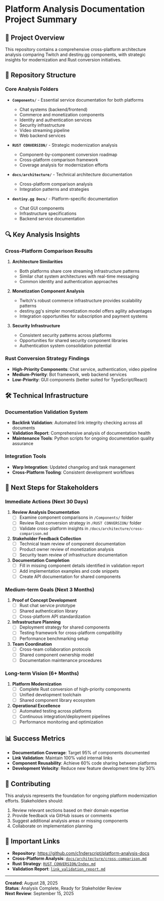 # Platform Analysis Documentation Project Summary

## 🎯 Project Overview

This repository contains a comprehensive cross-platform architecture analysis comparing Twitch and destiny.gg components, with strategic insights for modernization and Rust conversion initiatives.

## 📁 Repository Structure

### Core Analysis Folders

- **`Components/`** - Essential service documentation for both platforms
  - Chat systems (backend/frontend)
  - Commerce and monetization components  
  - Identity and authentication services
  - Security infrastructure
  - Video streaming pipeline
  - Web backend services

- **`RUST CONVERSION/`** - Strategic modernization analysis
  - Component-by-component conversion roadmap
  - Cross-platform comparison framework
  - Coverage analysis for modernization efforts

- **`docs/architecture/`** - Technical architecture documentation
  - Cross-platform comparison analysis
  - Integration patterns and strategies

- **`destiny.gg Docs/`** - Platform-specific documentation
  - Chat GUI components
  - Infrastructure specifications
  - Backend service documentation

## 🔍 Key Analysis Insights

### Cross-Platform Comparison Results

1. **Architecture Similarities**
   - Both platforms share core streaming infrastructure patterns
   - Similar chat system architectures with real-time messaging
   - Common identity and authentication approaches

2. **Monetization Component Analysis**
   - Twitch's robust commerce infrastructure provides scalability patterns
   - destiny.gg's simpler monetization model offers agility advantages
   - Integration opportunities for subscription and payment systems

3. **Security Infrastructure**
   - Consistent security patterns across platforms
   - Opportunities for shared security component libraries
   - Authentication system consolidation potential

### Rust Conversion Strategy Findings

- **High-Priority Components**: Chat service, authentication, video pipeline
- **Medium-Priority**: Bot framework, web backend services
- **Low-Priority**: GUI components (better suited for TypeScript/React)

## 🛠 Technical Infrastructure

### Documentation Validation System

- **Backlink Validation**: Automated link integrity checking across all documents
- **Validation Report**: Comprehensive analysis of documentation health
- **Maintenance Tools**: Python scripts for ongoing documentation quality assurance

### Integration Tools

- **Warp Integration**: Updated changelog and task management
- **Cross-Platform Tooling**: Consistent development workflows

## 🚀 Next Steps for Stakeholders

### Immediate Actions (Next 30 Days)

1. **Review Analysis Documentation**
   - [ ] Examine component comparisons in `/Components/` folder
   - [ ] Review Rust conversion strategy in `/RUST CONVERSION/` folder
   - [ ] Validate cross-platform insights in `/docs/architecture/cross-comparison.md`

2. **Stakeholder Feedback Collection**
   - [ ] Technical team review of component documentation
   - [ ] Product owner review of monetization analysis
   - [ ] Security team review of infrastructure documentation

3. **Documentation Completion**
   - [ ] Fill in missing component details identified in validation report
   - [ ] Add implementation examples and code snippets
   - [ ] Create API documentation for shared components

### Medium-term Goals (Next 3 Months)

1. **Proof of Concept Development**
   - [ ] Rust chat service prototype
   - [ ] Shared authentication library
   - [ ] Cross-platform API standardization

2. **Infrastructure Planning**
   - [ ] Deployment strategy for shared components
   - [ ] Testing framework for cross-platform compatibility
   - [ ] Performance benchmarking setup

3. **Team Coordination**
   - [ ] Cross-team collaboration protocols
   - [ ] Shared component ownership model
   - [ ] Documentation maintenance procedures

### Long-term Vision (6+ Months)

1. **Platform Modernization**
   - [ ] Complete Rust conversion of high-priority components
   - [ ] Unified development toolchain
   - [ ] Shared component library ecosystem

2. **Operational Excellence**
   - [ ] Automated testing across platforms
   - [ ] Continuous integration/deployment pipelines
   - [ ] Performance monitoring and optimization

## 📊 Success Metrics

- **Documentation Coverage**: Target 95% of components documented
- **Link Validation**: Maintain 100% valid internal links
- **Component Reusability**: Achieve 60% code sharing between platforms
- **Development Velocity**: Reduce new feature development time by 30%

## 🤝 Contributing

This analysis represents the foundation for ongoing platform modernization efforts. Stakeholders should:

1. Review relevant sections based on their domain expertise
2. Provide feedback via GitHub issues or comments
3. Suggest additional analysis areas or missing components
4. Collaborate on implementation planning

## 🔗 Important Links

- **Repository**: https://github.com/c1nderscript/platform-analysis-docs
- **Cross-Platform Analysis**: [`docs/architecture/cross-comparison.md`](docs/architecture/cross-comparison.md)
- **Rust Strategy**: [`RUST CONVERSION/Index.md`](RUST%20CONVERSION/Index.md)
- **Validation Report**: [`link_validation_report.md`](link_validation_report.md)

---

**Created**: August 28, 2025  
**Status**: Analysis Complete, Ready for Stakeholder Review  
**Next Review**: September 15, 2025
